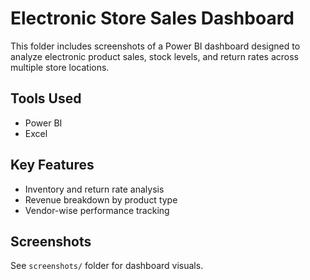 # Electronic Store Sales Dashboard

This folder includes screenshots of a Power BI dashboard designed to analyze electronic product sales, stock levels, and return rates across multiple store locations.

## Tools Used
- Power BI
- Excel

## Key Features
- Inventory and return rate analysis
- Revenue breakdown by product type
- Vendor-wise performance tracking

## Screenshots
See `screenshots/` folder for dashboard visuals.


